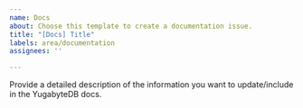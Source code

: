 ```yaml
---
name: Docs
about: Choose this template to create a documentation issue.
title: "[Docs] Title"
labels: area/documentation
assignees: ''

---
```


Provide a detailed description of the information you want to update/include in the YugabyteDB docs.
